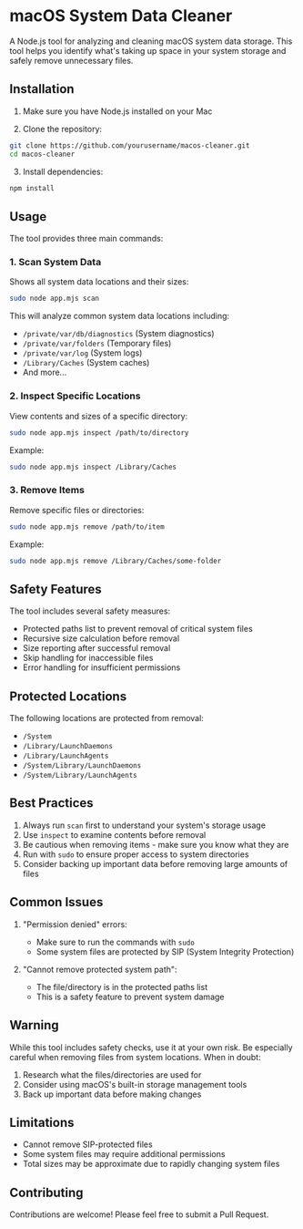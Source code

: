 # macOS System Data Cleaner

A Node.js tool for analyzing and cleaning macOS system data storage. This tool helps you identify what's taking up space in your system storage and safely remove unnecessary files.

## Installation

1. Make sure you have Node.js installed on your Mac

2. Clone the repository:
```bash
git clone https://github.com/yourusername/macos-cleaner.git
cd macos-cleaner
```

3. Install dependencies:
```bash
npm install
```

## Usage

The tool provides three main commands:

### 1. Scan System Data
Shows all system data locations and their sizes:
```bash
sudo node app.mjs scan
```

This will analyze common system data locations including:
- `/private/var/db/diagnostics` (System diagnostics)
- `/private/var/folders` (Temporary files)
- `/private/var/log` (System logs)
- `/Library/Caches` (System caches)
- And more...

### 2. Inspect Specific Locations
View contents and sizes of a specific directory:
```bash
sudo node app.mjs inspect /path/to/directory
```

Example:
```bash
sudo node app.mjs inspect /Library/Caches
```

### 3. Remove Items
Remove specific files or directories:
```bash
sudo node app.mjs remove /path/to/item
```

Example:
```bash
sudo node app.mjs remove /Library/Caches/some-folder
```

## Safety Features

The tool includes several safety measures:
- Protected paths list to prevent removal of critical system files
- Recursive size calculation before removal
- Size reporting after successful removal
- Skip handling for inaccessible files
- Error handling for insufficient permissions

## Protected Locations

The following locations are protected from removal:
- `/System`
- `/Library/LaunchDaemons`
- `/Library/LaunchAgents`
- `/System/Library/LaunchDaemons`
- `/System/Library/LaunchAgents`

## Best Practices

1. Always run `scan` first to understand your system's storage usage
2. Use `inspect` to examine contents before removal
3. Be cautious when removing items - make sure you know what they are
4. Run with `sudo` to ensure proper access to system directories
5. Consider backing up important data before removing large amounts of files

## Common Issues

1. "Permission denied" errors:
   - Make sure to run the commands with `sudo`
   - Some system files are protected by SIP (System Integrity Protection)

2. "Cannot remove protected system path":
   - The file/directory is in the protected paths list
   - This is a safety feature to prevent system damage

## Warning

While this tool includes safety checks, use it at your own risk. Be especially careful when removing files from system locations. When in doubt:
1. Research what the files/directories are used for
2. Consider using macOS's built-in storage management tools
3. Back up important data before making changes

## Limitations

- Cannot remove SIP-protected files
- Some system files may require additional permissions
- Total sizes may be approximate due to rapidly changing system files

## Contributing

Contributions are welcome! Please feel free to submit a Pull Request.
